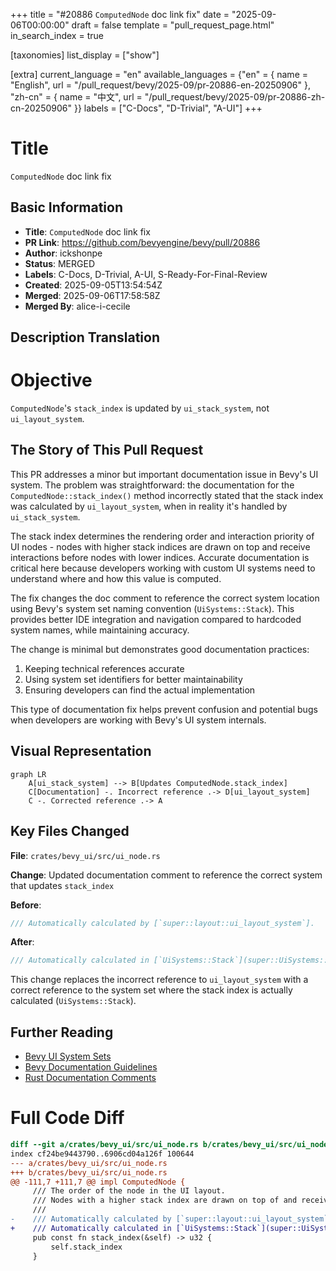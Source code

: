 +++
title = "#20886 `ComputedNode` doc link fix"
date = "2025-09-06T00:00:00"
draft = false
template = "pull_request_page.html"
in_search_index = true

[taxonomies]
list_display = ["show"]

[extra]
current_language = "en"
available_languages = {"en" = { name = "English", url = "/pull_request/bevy/2025-09/pr-20886-en-20250906" }, "zh-cn" = { name = "中文", url = "/pull_request/bevy/2025-09/pr-20886-zh-cn-20250906" }}
labels = ["C-Docs", "D-Trivial", "A-UI"]
+++

# Title
`ComputedNode` doc link fix

## Basic Information
- **Title**: `ComputedNode` doc link fix
- **PR Link**: https://github.com/bevyengine/bevy/pull/20886
- **Author**: ickshonpe
- **Status**: MERGED
- **Labels**: C-Docs, D-Trivial, A-UI, S-Ready-For-Final-Review
- **Created**: 2025-09-05T13:54:54Z
- **Merged**: 2025-09-06T17:58:58Z
- **Merged By**: alice-i-cecile

## Description Translation
# Objective

`ComputedNode`'s `stack_index` is updated by `ui_stack_system`, not `ui_layout_system`.

## The Story of This Pull Request

This PR addresses a minor but important documentation issue in Bevy's UI system. The problem was straightforward: the documentation for the `ComputedNode::stack_index()` method incorrectly stated that the stack index was calculated by `ui_layout_system`, when in reality it's handled by `ui_stack_system`.

The stack index determines the rendering order and interaction priority of UI nodes - nodes with higher stack indices are drawn on top and receive interactions before nodes with lower indices. Accurate documentation is critical here because developers working with custom UI systems need to understand where and how this value is computed.

The fix changes the doc comment to reference the correct system location using Bevy's system set naming convention (`UiSystems::Stack`). This provides better IDE integration and navigation compared to hardcoded system names, while maintaining accuracy.

The change is minimal but demonstrates good documentation practices:
1. Keeping technical references accurate
2. Using system set identifiers for better maintainability
3. Ensuring developers can find the actual implementation

This type of documentation fix helps prevent confusion and potential bugs when developers are working with Bevy's UI system internals.

## Visual Representation

```mermaid
graph LR
    A[ui_stack_system] --> B[Updates ComputedNode.stack_index]
    C[Documentation] -. Incorrect reference .-> D[ui_layout_system]
    C -. Corrected reference .-> A
```

## Key Files Changed

**File**: `crates/bevy_ui/src/ui_node.rs`

**Change**: Updated documentation comment to reference the correct system that updates `stack_index`

**Before**:
```rust
/// Automatically calculated by [`super::layout::ui_layout_system`].
```

**After**:
```rust
/// Automatically calculated in [`UiSystems::Stack`](super::UiSystems::Stack).
```

This change replaces the incorrect reference to `ui_layout_system` with a correct reference to the system set where the stack index is actually calculated (`UiSystems::Stack`).

## Further Reading

- [Bevy UI System Sets](https://docs.rs/bevy_ui/latest/bevy_ui/struct.UiSystems.html)
- [Bevy Documentation Guidelines](https://github.com/bevyengine/bevy/blob/main/docs/DEVELOPMENT.md#documentation)
- [Rust Documentation Comments](https://doc.rust-lang.org/rustdoc/how-to-write-documentation.html)

# Full Code Diff
```diff
diff --git a/crates/bevy_ui/src/ui_node.rs b/crates/bevy_ui/src/ui_node.rs
index cf24be9443790..6906cd04a126f 100644
--- a/crates/bevy_ui/src/ui_node.rs
+++ b/crates/bevy_ui/src/ui_node.rs
@@ -111,7 +111,7 @@ impl ComputedNode {
     /// The order of the node in the UI layout.
     /// Nodes with a higher stack index are drawn on top of and receive interactions before nodes with lower stack indices.
     ///
-    /// Automatically calculated by [`super::layout::ui_layout_system`].
+    /// Automatically calculated in [`UiSystems::Stack`](super::UiSystems::Stack).
     pub const fn stack_index(&self) -> u32 {
         self.stack_index
     }
```